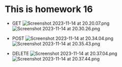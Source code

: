# This is homework 16
- GET 
![Screenshot 2023-11-14 at 20.20.07.png](..%2F..%2F..%2F..%2Fvar%2Ffolders%2Fkd%2Ff91tpknn0bj47s4bz7g5jy4r0000gn%2FT%2FTemporaryItems%2FNSIRD_screencaptureui_0fWO5k%2FScreenshot%202023-11-14%20at%2020.20.07.png)
![Screenshot 2023-11-14 at 20.30.26.png](..%2F..%2F..%2F..%2Fvar%2Ffolders%2Fkd%2Ff91tpknn0bj47s4bz7g5jy4r0000gn%2FT%2FTemporaryItems%2FNSIRD_screencaptureui_59l0pk%2FScreenshot%202023-11-14%20at%2020.30.26.png)

- POST
![Screenshot 2023-11-14 at 20.34.04.png](..%2F..%2F..%2F..%2Fvar%2Ffolders%2Fkd%2Ff91tpknn0bj47s4bz7g5jy4r0000gn%2FT%2FTemporaryItems%2FNSIRD_screencaptureui_QbRVtz%2FScreenshot%202023-11-14%20at%2020.34.04.png)
![Screenshot 2023-11-14 at 20.35.43.png](..%2F..%2F..%2F..%2Fvar%2Ffolders%2Fkd%2Ff91tpknn0bj47s4bz7g5jy4r0000gn%2FT%2FTemporaryItems%2FNSIRD_screencaptureui_OrP4o0%2FScreenshot%202023-11-14%20at%2020.35.43.png)


- DELETE
![Screenshot 2023-11-14 at 20.37.04.png](..%2F..%2F..%2F..%2Fvar%2Ffolders%2Fkd%2Ff91tpknn0bj47s4bz7g5jy4r0000gn%2FT%2FTemporaryItems%2FNSIRD_screencaptureui_ejNczr%2FScreenshot%202023-11-14%20at%2020.37.04.png)
![Screenshot 2023-11-14 at 20.37.44.png](..%2F..%2F..%2F..%2Fvar%2Ffolders%2Fkd%2Ff91tpknn0bj47s4bz7g5jy4r0000gn%2FT%2FTemporaryItems%2FNSIRD_screencaptureui_dPiJwT%2FScreenshot%202023-11-14%20at%2020.37.44.png)